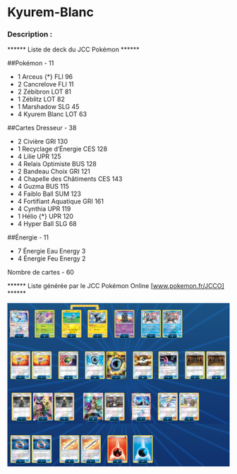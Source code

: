 # Kyurem-Blanc


### Description : 


****** Liste de deck du JCC Pokémon ******

##Pokémon - 11

* 1 Arceus {*} FLI 96
* 2 Cancrelove FLI 11
* 2 Zébibron LOT 81
* 1 Zéblitz LOT 82
* 1 Marshadow SLG 45
* 4 Kyurem Blanc LOT 63

##Cartes Dresseur - 38

* 2 Civière GRI 130
* 1 Recyclage d’Énergie CES 128
* 4 Lilie UPR 125
* 4 Relais Optimiste BUS 128
* 2 Bandeau Choix GRI 121
* 4 Chapelle des Châtiments CES 143
* 4 Guzma BUS 115
* 4 Faiblo Ball SUM 123
* 4 Fortifiant Aquatique GRI 161
* 4 Cynthia UPR 119
* 1 Hélio {*} UPR 120
* 4 Hyper Ball SLG 68

##Énergie - 11

* 7 Énergie Eau Energy 3
* 4 Énergie Feu Energy 2

Nombre de cartes - 60

****** Liste générée par le JCC Pokémon Online [www.pokemon.fr/JCCO] ******


![alt text](img/Kyurem-Blanc.png)
